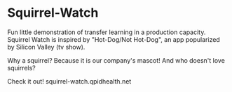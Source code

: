 # Squirrel-Watch

Fun little demonstration of transfer learning in a production capacity. Squirrel
Watch is inspired by "Hot-Dog/Not Hot-Dog", an app popularized by Silicon Valley (tv show).

Why a squirrel? Because it is our company's mascot! And who doesn't love squirrels?

Check it out! squirrel-watch.qpidhealth.net

